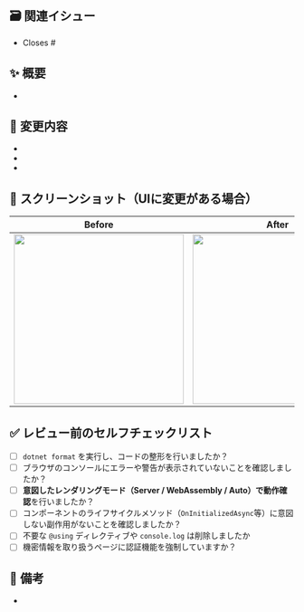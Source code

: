 ## 🗃️ 関連イシュー
- Closes #

## ✨ 概要
-

## 🎨 変更内容
-
-
-

## 📸 スクリーンショット（UIに変更がある場合）
| Before | After |
| :-: | :-: |
| <img src="" width="300"> | <img src="" width="300"> |

## ✅ レビュー前のセルフチェックリスト
- [ ] `dotnet format` を実行し、コードの整形を行いましたか？
- [ ] ブラウザのコンソールにエラーや警告が表示されていないことを確認しましたか？
- [ ] **意図したレンダリングモード（Server / WebAssembly / Auto）で動作確認**を行いましたか？
- [ ] コンポーネントのライフサイクルメソッド（`OnInitializedAsync`等）に意図しない副作用がないことを確認しましたか？
- [ ] 不要な `@using` ディレクティブや `console.log` は削除しましたか
- [ ] 機密情報を取り扱うページに認証機能を強制していますか？

## 📝 備考
-